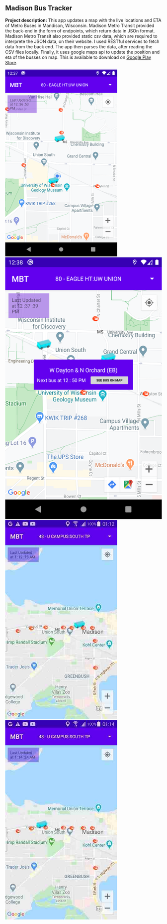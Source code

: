 ## Madison Bus Tracker

**Project description:** This app updates a map with the live locations and ETA of Metro Buses in Mandison, Wisconsin. Madison Metro Transit provided the back-end in the form of endpoints, which return data in JSOn format. Madison Metro Transit also provided static csv data, which are required to interprete the JSON data, on their website. I used RESTful services to fetch data from the back end. The app then parses the data, after reading the CSV files locally. Finally, it uses google maps api to update the position and eta of the busses on map. This is available to download on [Google Play Store](https://https://play.google.com/store/apps/details?id=com.samramakrishnan.campusbustracker).

<img src="images/1.png?raw=true" width="360"/>
<img src="images/2.png?raw=true"/>
<img src="images/3.png?raw=true"/>
<img src="images/4.png?raw=true"/>

